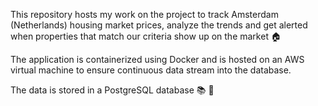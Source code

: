 This repository hosts my work on the project to track Amsterdam (Netherlands) housing market prices, analyze the trends and get alerted when properties that match our criteria show up on the market :house:

The application is containerized using Docker and is hosted on an AWS virtual machine to ensure continuous data stream into the database.

The data is stored in a PostgreSQL database :books: :key:
